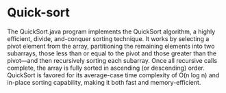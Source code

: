 # Quick-sort
The QuickSort.java program implements the QuickSort algorithm, a highly efficient, divide, and-conquer sorting technique. 
It works by selecting a pivot element from the array, partitioning the remaining elements into two subarrays, those less
than or equal to the pivot and those greater than the pivot—and then recursively sorting each subarray. Once all recursive
calls complete, the array is fully sorted in ascending (or descending) order. QuickSort is favored for its average-case time
complexity of O(n log n) and in-place sorting capability, making it both fast and memory-efficient.
